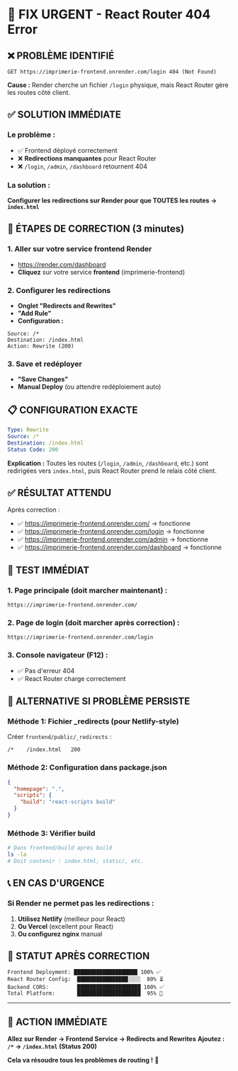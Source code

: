 # 🔧 FIX URGENT - React Router 404 Error

## ❌ PROBLÈME IDENTIFIÉ

```
GET https://imprimerie-frontend.onrender.com/login 404 (Not Found)
```

**Cause :** Render cherche un fichier `/login` physique, mais React Router gère les routes côté client.

## ✅ SOLUTION IMMÉDIATE

### Le problème :
- ✅ Frontend déployé correctement
- ❌ **Redirections manquantes** pour React Router
- ❌ `/login`, `/admin`, `/dashboard` retournent 404

### La solution :
**Configurer les redirections sur Render pour que TOUTES les routes → `index.html`**

## 🚀 ÉTAPES DE CORRECTION (3 minutes)

### 1. **Aller sur votre service frontend Render**
- https://render.com/dashboard
- **Cliquez** sur votre service **frontend** (imprimerie-frontend)

### 2. **Configurer les redirections**
- **Onglet "Redirects and Rewrites"**
- **"Add Rule"**
- **Configuration :**

```
Source: /*
Destination: /index.html
Action: Rewrite (200)
```

### 3. **Save et redéployer**
- **"Save Changes"**
- **Manual Deploy** (ou attendre redéploiement auto)

## 📋 CONFIGURATION EXACTE

```yaml
Type: Rewrite
Source: /*
Destination: /index.html
Status Code: 200
```

**Explication :** Toutes les routes (`/login`, `/admin`, `/dashboard`, etc.) sont redirigées vers `index.html`, puis React Router prend le relais côté client.

## ✅ RÉSULTAT ATTENDU

Après correction :
- ✅ https://imprimerie-frontend.onrender.com/ → fonctionne
- ✅ https://imprimerie-frontend.onrender.com/login → fonctionne
- ✅ https://imprimerie-frontend.onrender.com/admin → fonctionne
- ✅ https://imprimerie-frontend.onrender.com/dashboard → fonctionne

## 🧪 TEST IMMÉDIAT

### 1. **Page principale** (doit marcher maintenant) :
```
https://imprimerie-frontend.onrender.com/
```

### 2. **Page de login** (doit marcher après correction) :
```
https://imprimerie-frontend.onrender.com/login
```

### 3. **Console navigateur** (F12) :
- ✅ Pas d'erreur 404
- ✅ React Router charge correctement

## 🔄 ALTERNATIVE SI PROBLÈME PERSISTE

### Méthode 1: Fichier _redirects (pour Netlify-style)
Créer `frontend/public/_redirects` :
```
/*    /index.html   200
```

### Méthode 2: Configuration dans package.json
```json
{
  "homepage": ".",
  "scripts": {
    "build": "react-scripts build"
  }
}
```

### Méthode 3: Vérifier build
```bash
# Dans frontend/build après build
ls -la
# Doit contenir : index.html, static/, etc.
```

## 📞 EN CAS D'URGENCE

### Si Render ne permet pas les redirections :
1. **Utilisez Netlify** (meilleur pour React)
2. **Ou Vercel** (excellent pour React)
3. **Ou configurez nginx** manual

## 🎯 STATUT APRÈS CORRECTION

```
Frontend Deployment: ████████████████████ 100% ✅
React Router Config:  ████████████████░░░░  80% ⏳
Backend CORS:         ████████████████████ 100% ✅
Total Platform:       ████████████████████  95% 🚀
```

---

## 🚨 ACTION IMMÉDIATE

**Allez sur Render → Frontend Service → Redirects and Rewrites**
**Ajoutez : `/*` → `/index.html` (Status 200)**

**Cela va résoudre tous les problèmes de routing !** 🚀